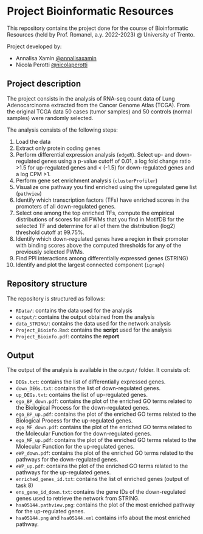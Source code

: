 # Project Bioinformatic Resources
This repository contains the project done for the course of Bioinformatic Resources (held by Prof. Romanel, a.y. 2022-2023) @ University of Trento. 

Project developed by:
- Annalisa Xamin [@annalisaxamin](https://github.com/annalisaxamin)
- Nicola Perotti [@nicolaperotti](https://github.com/nicolaperotti)

## Project description
The project consists in the analysis of RNA-seq count data of Lung Adenocarcinoma extracted from the Cancer Genome Atlas (TCGA). From the original TCGA data 50 cases (tumor samples) and 50 controls (normal samples) were randomly selected.

The analysis consists of the following steps:
1. Load the data
2. Extract only protein coding genes
3. Perform differential expression analysis (`edgeR`). Select up- and down-regulated genes using a p-value cutoff of 0.01, a log fold change ratio >1.5 for up-regulated genes and < (-1.5) for down-regulated genes and a log CPM >1.
4. Perform gene set enrichment analysis (`clusterProfiler`)
5. Visualize one pathway you find enriched using the upregulated gene list (`pathview`)
6. Identify which transcription factors (TFs) have enriched scores in the promoters of all down-regulated genes.
7. Select one among the top enriched TFs, compute the empirical distributions of scores for all PWMs that you find in MotifDB for the selected TF and determine for all of them the distribution (log2) threshold cutoff at 99.75%.
8. Identify which down-regulated genes have a region in their promoter with binding scores above the computed thresholds for any of the previously selected PWMs.
9. Find PPI interactions among differentially expressed genes (STRING)
10. Identify and plot the largest connected component (`igraph`)

## Repository structure
The repository is structured as follows:
- `RData/`: contains the data used for the analysis
- `output/`: contains the output obtained from the analysis
- `data_STRING/`: contains the data used for the network analysis
- `Project_Bioinfo.Rmd`: contains the **script** used for the analysis
- `Project_Bioinfo.pdf`: contains the **report**

## Output
The output of the analysis is available in the `output/` folder. It consists of:
- `DEGs.txt`: contains the list of differentially expressed genes.
- `down_DEGs.txt`: contains the list of down-regulated genes.
- `up_DEGs.txt`: contains the list of up-regulated genes.
- `ego_BP_down.pdf`: contains the plot of the enriched GO terms related to the Biological Process for the down-regulated genes.
- `ego_BP_up.pdf`: contains the plot of the enriched GO terms related to the Biological Process for the up-regulated genes.
- `ego_MF_down.pdf`: contains the plot of the enriched GO terms related to the Molecular Function for the down-regulated genes.
- `ego_MF_up.pdf`: contains the plot of the enriched GO terms related to the Molecular Function for the up-regulated genes.
- `eWP_down.pdf`: contains the plot of the enriched GO terms related to the pathways for the down-regulated genes.
- `eWP_up.pdf`: contains the plot of the enriched GO terms related to the pathways for the up-regulated genes.
- `enriched_genes_id.txt`: contains the list of enriched genes (output of task 8)
- `ens_gene_id_down.txt`: contains the gene IDs of the down-regulated genes used to retrieve the network from STRING.
- `hsa05144.pathview.png`: contains the plot of the most enriched pathway for the up-regulated genes.
- `hsa05144.png` and `hsa05144.xml` contains info about the most enriched pathway.